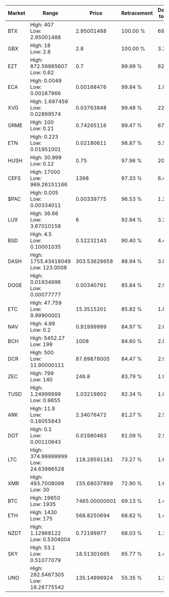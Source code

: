 | Market | Range | Price| Retracement | Doubles to 50% |
| --- | --- | --- | --- | --- |
| BTX | High: 407<br />Low: 2.95001488 | 2.95001488 | 100.00 % | 69.48 |
| GBX | High: 18<br />Low: 2.8 | 2.8 | 100.00 % | 3.71 |
| EZT | High: 872.59985607<br />Low: 0.62 | 0.7 | 99.99 % | 623.73 |
| ECA | High: 0.0049<br />Low: 0.00167966 | 0.00168476 | 99.84 % | 1.95 |
| XVG | High: 1.697456<br />Low: 0.02899574 | 0.03763848 | 99.48 % | 22.93 |
| ORME | High: 100<br />Low: 0.21 | 0.74265116 | 99.47 % | 67.47 |
| ETN | High: 0.223<br />Low: 0.01951001 | 0.02180611 | 98.87 % | 5.56 |
| HUSH | High: 30.999<br />Low: 0.12 | 0.75 | 97.96 % | 20.75 |
| CEFS | High: 17000<br />Low: 969.26151166 | 1398 | 97.33 % | 6.43 |
| $PAC | High: 0.005<br />Low: 0.00334011 | 0.00339775 | 96.53 % | 1.23 |
| LUX | High: 36.66<br />Low: 3.67010158 | 6 | 92.94 % | 3.36 |
| BSD | High: 4.5<br />Low: 0.10001035 | 0.52232143 | 90.40 % | 4.40 |
| DASH | High: 1755.43418049<br />Low: 123.0008 | 303.53628658 | 88.94 % | 3.09 |
| DOGE | High: 0.01934996<br />Low: 0.00077777 | 0.00340791 | 85.84 % | 2.95 |
| ETC | High: 47.759<br />Low: 9.99900001 | 15.3515201 | 85.82 % | 1.88 |
| NAV | High: 4.99<br />Low: 0.2 | 0.91999999 | 84.97 % | 2.82 |
| BCH | High: 5452.27<br />Low: 199 | 1008 | 84.60 % | 2.80 |
| DCR | High: 500<br />Low: 11.90000111 | 87.69878005 | 84.47 % | 2.92 |
| ZEC | High: 799<br />Low: 140 | 246.8 | 83.79 % | 1.90 |
| TUSD | High: 1.24999999<br />Low: 0.9855 | 1.03219802 | 82.34 % | 1.08 |
| ARK | High: 11.8<br />Low: 0.16055843 | 2.34076472 | 81.27 % | 2.55 |
| DOT | High: 0.1<br />Low: 0.00110643 | 0.01980483 | 81.09 % | 2.55 |
| LTC | High: 374.99999999<br />Low: 24.63966528 | 118.28591181 | 73.27 % | 1.69 |
| XMR | High: 493.7008098<br />Low: 30 | 155.68037899 | 72.90 % | 1.68 |
| BTC | High: 19850<br />Low: 1935 | 7465.00000001 | 69.13 % | 1.46 |
| ETH | High: 1430<br />Low: 175 | 568.8250694 | 68.62 % | 1.41 |
| NZDT | High: 1.12968122<br />Low: 0.5304004 | 0.72199977 | 68.03 % | 1.15 |
| SKY | High: 53.1<br />Low: 0.51077079 | 18.51301665 | 65.77 % | 1.45 |
| UNO | High: 282.5467305<br />Low: 16.26775542 | 135.14999924 | 55.35 % | 1.11 |

